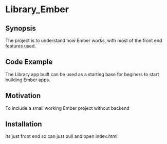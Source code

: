 # Library_Ember

## Synopsis

The project is to understand how Ember works, with most of the front end features used.

## Code Example

The Library app built can be used as a starting base for beginers to start building Ember apps.

## Motivation

To include a small working Ember project without backend

## Installation

Its just front end so can just pull and open index.html 

